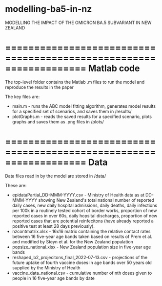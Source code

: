 # modelling-ba5-in-nz

MODELLING THE IMPACT OF THE OMICRON BA.5 SUBVARIANT IN NEW ZEALAND



==================================================================
Matlab code
==================================================================

The top-level folder contains the Matlab .m files to run the model and reproduce the results in the paper

The key files are:
- main.m - runs the ABC model fitting algorithm, generates model results for a specified set of scenarios, and saves them in /results/
- plotGraphs.m - reads the saved results for a specified scenario, plots graphs and saves them as .png files in /plots/



==================================================================
Data
==================================================================

Data files read in by the model are stored in /data/

These are:
- epidataPartial_DD-MMM-YYYY.csv - Ministry of Health data as at DD-MMM-YYYY showing New Zealand's total national number of reported daily cases, new daily hospital admissions, daily deaths, daily infections per 100k in a routinely tested cohort of border works, proportion of new reported cases in over 60s, daily hopsital discharges, proportion of new reported cases that are potential reinfecitons (have already reported a positive test at least 28 days previously). 
- nzcontmatrix.xlsx - 16x16 matrix containing the relative contact rates between 16 five-year age bands taken based on results of Prem et al. and modified by Steyn et al. for the New Zealand population
- popsize_national.xlsx - New Zealand population size in five-year age bands
- reshaped_b2_projecitons_final_2022-07-13.csv - projections of the future uptake of fourth vaccine doses in age bands over 50 years old supplied by the Ministry of Health
- vaccine_data_national.csv - cumulative number of nth doses given to people in 16 five-year age bands by date




